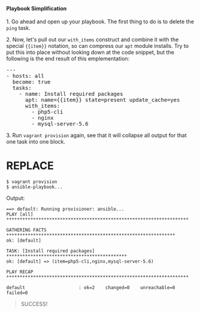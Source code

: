 #### Playbook Simplification
1\. Go ahead and open up your playbook. The first thing to do is to delete the `ping` task.

2\. Now, let's pull out our `with_items` construct and combine it with the special `{{item}}` notation, so can compress our `apt` module installs. Try to put this into place without looking down at the code snippet, but the following is the end result of this emplementation:

<pre class="file" data-filename="playbook.yml">
---
- hosts: all
  become: true
  tasks:
    - name: Install required packages
      apt: name={{item}} state=present update_cache=yes
      with_items:
        - php5-cli
        - nginx
        - mysql-server-5.6
</pre>

3\. Run `vagrant provision` again, see that it will collapse all output for that one task into one block.

# REPLACE
```
$ vagrant provision
$ ansible-playbook...
```

Output:

```
==> default: Running provisioner: ansible...
PLAY [all]
********************************************************************

GATHERING FACTS
***************************************************************
ok: [default]

TASK: [Install required packages]
*********************************************
ok: [default] => (item=php5-cli,nginx,mysql-server-5.6)

PLAY RECAP
********************************************************************

default                    : ok=2    changed=0    unreachable=0    failed=0
```
> SUCCESS!
